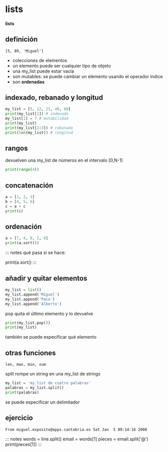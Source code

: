 # lists
#### lists

## definición

`[5, 89, 'Miguel']`

- colecciones de elementos
- un elemento puede ser cualquier tipo de objeto
- una my_list puede estar vacía
- son mutables: se puede cambiar un elemento usando el operador índice
- son **ordenadas**

## indexado, rebanado y longitud
~~~python
my_list = [5, 12, 21, 40, 68]
print(my_list[1]) # indexado
my_list[1] = 7 # mutabilidad
print(my_list)
print(my_list[2:3]) # rebanado
print(len(my_list)) # longitud
~~~

## rangos

devuelven una my_list de números en el intervalo [0,N-1]

~~~python
print(range(4))
~~~

## concatenación

~~~~python
a = [1, 2, 3]
b = [4, 5, 6]
c = a + c
print(c)
~~~~

## ordenación

~~~~python
a = [7, 4, 9, 1, 8]
print(a.sort())
~~~~

::: notes
qué pasa si se hace:

print(a.sort()
:::

## añadir y quitar elementos

~~~~python
my_list = list()
my_list.append('Miguel')
my_list.append('Paco')
my_list.append('Alberto')
~~~~
pop quita el último elemento y lo devuelve

~~~~python
print(my_list.pop())
print(my_list)
~~~~

también se puede especificar qué elemento

## otras funciones

`len, max, min, sum`

split rompe un string en una my_list de strings

~~~~python
my_list = 'my_list de cuatro palabras'
palabras = my_list.split()
print(palabras)
~~~~

se puede especificar un delimitador

## ejercicio

`From miguel.exposito@apps.cantabria.es Sat Jan  5 09:14:16 2008`

::: notes
words = line.split()
email = words[1]
pieces = email.split('@')
print(pieces[1])
:::

